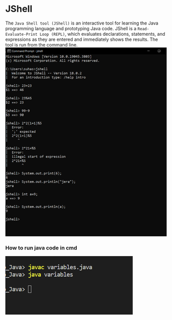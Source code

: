 #  JShell
The `Java Shell tool (JShell)` is an interactive tool for learning the Java programming language and prototyping Java code. JShell is a `Read-Evaluate-Print Loop (REPL)`, which evaluates declarations, statements, and expressions as they are entered and immediately shows the results. The tool is run from the command line.
![Alt text](image.png)

### How to run java code in cmd
![Alt text](image-1.png)